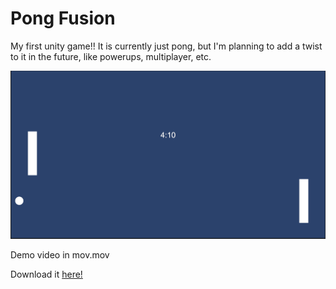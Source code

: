 # Pong Fusion
My first unity game!! It is currently just pong, but I'm planning to add a twist to it in the future, like powerups, multiplayer, etc.


![image](s.png)

Demo video in mov.mov

Download it [here!](https://murder-of-codes.itch.io/pong-fusion)
